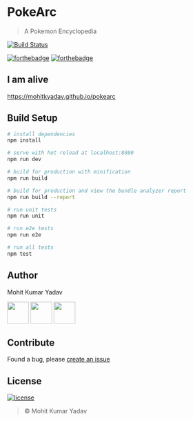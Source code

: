 # PokeArc

> A Pokemon Encyclopedia

[![Build Status](https://travis-ci.com/mohitkyadav/pokearc.svg?token=pLJkWav1wbnbGfoLfZtG&branch=master)](https://travis-ci.com/mohitkyadav/pokearc)

[![forthebadge](http://forthebadge.com/images/badges/built-with-love.svg)](https://github.com/mohitkyadav/pokearc)
[![forthebadge](http://forthebadge.com/images/badges/uses-git.svg)](https://github.com/mohitkyadav/pokearc)


## I am alive
https://mohitkyadav.github.io/pokearc


## Build Setup

``` bash
# install dependencies
npm install

# serve with hot reload at localhost:8080
npm run dev

# build for production with minification
npm run build

# build for production and view the bundle analyzer report
npm run build --report

# run unit tests
npm run unit

# run e2e tests
npm run e2e

# run all tests
npm test
```
## Author

Mohit Kumar Yadav

[<img src="https://image.flaticon.com/icons/svg/34/34238.svg" width="50" padding="10">](https://twitter.com/mukulkyadav)
[<img src="https://www.shareicon.net/download/2015/11/02/665921_internet.svg" width="50" padding="10">](https://linkedin.com/in/mohitkyadav)
[<img src="https://upload.wikimedia.org/wikipedia/commons/9/91/Octicons-mark-github.svg" width="50" padding="10">](https://github.com/mohitkyadav)

## Contribute
Found a bug, please [create an issue](https://github.com/mohitkyadav/pokearc/issues/new)

## License

[![license](https://img.shields.io/github/license/mashape/apistatus.svg)](#)
> © Mohit Kumar Yadav
